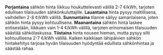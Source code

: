 **Perjantaina** sähkön hinta liikkuu houkuttelevasti välillä 2-7 ¢/kWh, tarjoten edullisen tilaisuuden sähkönkuluttajille. **Lauantaina** hinta pysyy maltillisena, vaihdellen 2-8 ¢/kWh välillä. **Sunnuntaina** tilanne säilyy samanlaisena, joten sähkön hinta pysyy kohtuullisena. **Maanantaina** sähkön hinta laskee entisestään, liikkuen vain 1-4 ¢/kWh välillä, tarjoten erinomaisen tilaisuuden säästää sähkölaskussa. **Tiistaina** hinta nousee hieman, mutta pysyy silti kohtuullisena 2-7 ¢/kWh välillä. Kaiken kaikkiaan lähipäivien sähkön hintakehitys tarjoaa hyvän tilaisuuden hyödyntää edullista sähkönhintaa ja säästää rahaa.